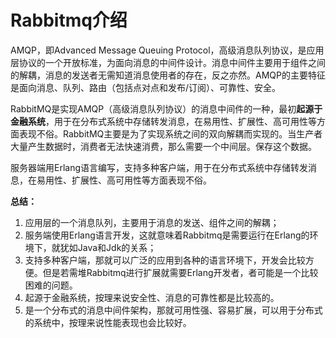 # Rabbitmq介绍
AMQP，即Advanced Message Queuing Protocol，高级消息队列协议，是应用层协议的一个开放标准，为面向消息的中间件设计。消息中间件主要用于组件之间的解耦，消息的发送者无需知道消息使用者的存在，反之亦然。AMQP的主要特征是面向消息、队列、路由（包括点对点和发布/订阅）、可靠性、安全。

RabbitMQ是实现AMQP（高级消息队列协议）的消息中间件的一种，最初**起源于金融系统**，用于在分布式系统中存储转发消息，在易用性、扩展性、高可用性等方面表现不俗。RabbitMQ主要是为了实现系统之间的双向解耦而实现的。当生产者大量产生数据时，消费者无法快速消费，那么需要一个中间层。保存这个数据。

服务器端用Erlang语言编写，支持多种客户端，用于在分布式系统中存储转发消息，在易用性、扩展性、高可用性等方面表现不俗。

**总结：**  
1. 应用层的一个消息队列，主要用于消息的发送、组件之间的解耦；
2. 服务端使用Erlang语言开发，这就意味着Rabbitmq是需要运行在Erlang的环境下，就犹如Java和Jdk的关系；
3. 支持多种客户端，那就可以广泛的应用到各种的语言环境下，开发会比较方便。但是若需堆Rabbitmq进行扩展就需要Erlang开发者，者可能是一个比较困难的问题。
4. 起源于金融系统，按理来说安全性、消息的可靠性都是比较高的。
5. 是一个分布式的消息中间件架构，那就可用性强、容易扩展，可以用于分布式的系统中，按理来说性能表现也会比较好。


